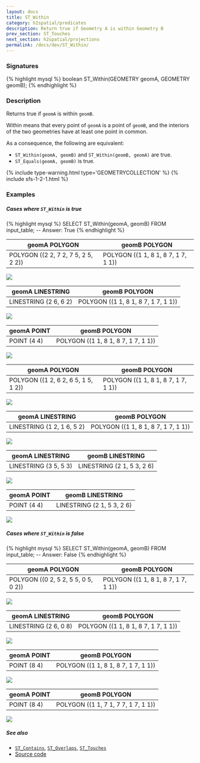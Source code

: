 ```yaml
---
layout: docs
title: ST_Within
category: h2spatial/predicates
description: Return true if Geometry A is within Geometry B
prev_section: ST_Touches
next_section: h2spatial/projections
permalink: /docs/dev/ST_Within/
---
```


### Signatures

{% highlight mysql %}
boolean ST_Within(GEOMETRY geomA, GEOMETRY geomB);
{% endhighlight %}

### Description

Returns true if `geomA` is within `geomB`.

Within means that every point of `geomA` is a point of `geomB`, and the
interiors of the two geometries have at least one point in common.

As a consequence, the following are equivalent:
* `ST_Within(geomA, geomB)` and `ST_Within(geomB, geomA)` are true.
* `ST_Equals(geomA, geomB)` is true.

{% include type-warning.html type='GEOMETRYCOLLECTION' %}
{% include sfs-1-2-1.html %}

### Examples

##### Cases where `ST_Within` is true
 
{% highlight mysql %}
SELECT ST_Within(geomA, geomB) FROM input_table;
-- Answer:    True
{% endhighlight %}

| geomA POLYGON                       | geomB POLYGON                       |
|-------------------------------------|-------------------------------------|
| POLYGON ((2 2, 7 2, 7 5, 2 5, 2 2)) | POLYGON ((1 1, 8 1, 8 7, 1 7, 1 1)) |

<img class="displayed" src="../ST_Within_1.png"/>

| geomA LINESTRING      | geomB POLYGON                       |
|-----------------------|-------------------------------------|
| LINESTRING (2 6, 6 2) | POLYGON ((1 1, 8 1, 8 7, 1 7, 1 1)) |

<img class="displayed" src="../ST_Within_2.png"/>

| geomA POINT | geomB POLYGON                       |
|-------------|-------------------------------------|
| POINT (4 4) | POLYGON ((1 1, 8 1, 8 7, 1 7, 1 1)) |

<img class="displayed" src="../ST_Within_3.png"/>

| geomA POLYGON                       | geomB POLYGON                       |
|-------------------------------------|-------------------------------------|
| POLYGON ((1 2, 6 2, 6 5, 1 5, 1 2)) | POLYGON ((1 1, 8 1, 8 7, 1 7, 1 1)) |

<img class="displayed" src="../ST_Within_4.png"/>

| geomA LINESTRING           | geomB POLYGON                       |
|----------------------------|-------------------------------------|
| LINESTRING (1 2, 1 6, 5 2) | POLYGON ((1 1, 8 1, 8 7, 1 7, 1 1)) |

<img class="displayed" src="../ST_Within_5.png"/>

| geomA LINESTRING      | geomB LINESTRING           |
|-----------------------|----------------------------|
| LINESTRING (3 5, 5 3) | LINESTRING (2 1, 5 3, 2 6) |

<img class="displayed" src="../ST_Within_6.png"/>

| geomA POINT | geomB LINESTRING           |
|-------------|----------------------------|
| POINT (4 4) | LINESTRING (2 1, 5 3, 2 6) |

<img class="displayed" src="../ST_Within_7.png"/>

##### Cases where `ST_Within` is false
 
{% highlight mysql %}
SELECT ST_Within(geomA, geomB) FROM input_table;
-- Answer:    False
{% endhighlight %}

| geomA POLYGON                       | geomB POLYGON                       |
|-------------------------------------|-------------------------------------|
| POLYGON ((0 2, 5 2, 5 5, 0 5, 0 2)) | POLYGON ((1 1, 8 1, 8 7, 1 7, 1 1)) |

<img class="displayed" src="../ST_Within_8.png"/>

| geomA LINESTRING      | geomB POLYGON                       |
|-----------------------|-------------------------------------|
| LINESTRING (2 6, 0 8) | POLYGON ((1 1, 8 1, 8 7, 1 7, 1 1)) |

<img class="displayed" src="../ST_Within_9.png"/>

| geomA POINT | geomB POLYGON                       |
|-------------|-------------------------------------|
| POINT (8 4) | POLYGON ((1 1, 8 1, 8 7, 1 7, 1 1)) |

<img class="displayed" src="../ST_Within_10.png"/>

| geomA POINT | geomB POLYGON                       |
|-------------|-------------------------------------|
| POINT (8 4) | POLYGON ((1 1, 7 1, 7 7, 1 7, 1 1)) |

<img class="displayed" src="../ST_Within_11.png"/>

##### See also

* [`ST_Contains`](../ST_Contains), [`ST_Overlaps`](../ST_Overlaps), [`ST_Touches`](../ST_Touches)
* <a href="https://github.com/irstv/H2GIS/blob/master/h2spatial/src/main/java/org/h2gis/h2spatial/internal/function/spatial/predicates/ST_Within.java" target="_blank">Source code</a>
